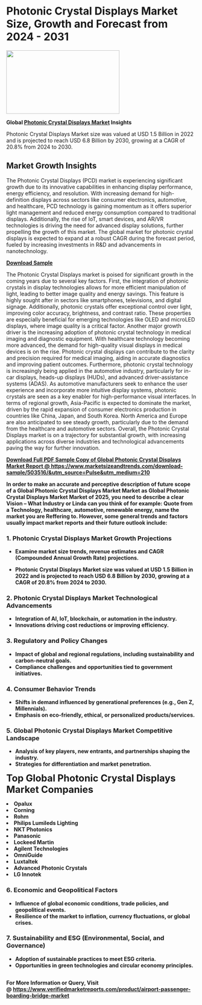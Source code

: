 <H1>Photonic Crystal Displays Market Size, Growth and Forecast from 2024 - 2031</H1><img class="aligncenter size-medium wp-image-584254" src="https://thirdeyenews.in/wp-content/uploads/2024/09/Global-Market-Research-300x168.jpeg" alt="" width="300" height="168" /><p><strong>Global&nbsp;<a href="https://www.marketsizeandtrends.com/download-sample/503516/&amp;utm_source=Pulse&amp;utm_medium=210">Photonic Crystal Displays Market</a> Insights</strong></p><p>Photonic Crystal Displays Market size was valued at USD 1.5 Billion in 2022 and is projected to reach USD 6.8 Billion by 2030, growing at a CAGR of 20.8% from 2024 to 2030.</p><p><h2>Market Growth Insights</h2> <p>The Photonic Crystal Displays (PCD) market is experiencing significant growth due to its innovative capabilities in enhancing display performance, energy efficiency, and resolution. With increasing demand for high-definition displays across sectors like consumer electronics, automotive, and healthcare, PCD technology is gaining momentum as it offers superior light management and reduced energy consumption compared to traditional displays. Additionally, the rise of IoT, smart devices, and AR/VR technologies is driving the need for advanced display solutions, further propelling the growth of this market. The global market for photonic crystal displays is expected to expand at a robust CAGR during the forecast period, fueled by increasing investments in R&D and advancements in nanotechnology.</p> <p><strong><a href="#">Download Sample</a></strong></p> <p>The Photonic Crystal Displays market is poised for significant growth in the coming years due to several key factors. First, the integration of photonic crystals in display technologies allows for more efficient manipulation of light, leading to better image quality and energy savings. This feature is highly sought after in sectors like smartphones, televisions, and digital signage. Additionally, photonic crystals offer exceptional control over light, improving color accuracy, brightness, and contrast ratio. These properties are especially beneficial for emerging technologies like OLED and microLED displays, where image quality is a critical factor. Another major growth driver is the increasing adoption of photonic crystal technology in medical imaging and diagnostic equipment. With healthcare technology becoming more advanced, the demand for high-quality visual displays in medical devices is on the rise. Photonic crystal displays can contribute to the clarity and precision required for medical imaging, aiding in accurate diagnostics and improving patient outcomes. Furthermore, photonic crystal technology is increasingly being applied in the automotive industry, particularly for in-car displays, heads-up displays (HUDs), and advanced driver-assistance systems (ADAS). As automotive manufacturers seek to enhance the user experience and incorporate more intuitive display systems, photonic crystals are seen as a key enabler for high-performance visual interfaces. In terms of regional growth, Asia-Pacific is expected to dominate the market, driven by the rapid expansion of consumer electronics production in countries like China, Japan, and South Korea. North America and Europe are also anticipated to see steady growth, particularly due to the demand from the healthcare and automotive sectors. Overall, the Photonic Crystal Displays market is on a trajectory for substantial growth, with increasing applications across diverse industries and technological advancements paving the way for further innovation.</p> <p><strong><a href="#"></p><p><span class=""><strong>Download Full PDF Sample Copy of Global Photonic Crystal Displays Market Report</strong> @ <a href="https://www.marketsizeandtrends.com/download-sample/503516/&amp;utm_source=Pulse&amp;utm_medium=210" target="_blank">https://www.marketsizeandtrends.com/download-sample/503516/&amp;utm_source=Pulse&amp;utm_medium=210</a></span></p><p>In order to make an accurate and perceptive description of future scope of a Global&nbsp;Photonic Crystal Displays Market Market as Global&nbsp;Photonic Crystal Displays Market Market of 2025, you need to describe a clear Vision &ndash; What Industry or Linda can you think of for example: Quote from a Technology, healthcare, automotive, renewable energy, name the market you are Reffering to. However, some general trends and factors usually impact market reports and their future outlook include:</p><h3>1.&nbsp;<strong>Photonic Crystal Displays Market Growth Projections</strong></h3><ul><li>Examine market size trends, revenue estimates and CAGR (Compounded Annual Growth Rate) projections.</li><li><p>Photonic Crystal Displays Market size was valued at USD 1.5 Billion in 2022 and is projected to reach USD 6.8 Billion by 2030, growing at a CAGR of 20.8% from 2024 to 2030.</p></li></ul><h3>2.&nbsp;<strong>Photonic Crystal Displays Market Technological Advancements</strong></h3><ul><li>Integration of AI, IoT, blockchain, or automation in the industry.</li><li>Innovations driving cost reductions or improving efficiency.</li></ul><h3>3.&nbsp;<strong>Regulatory and Policy Changes</strong></h3><ul><li>Impact of global and regional regulations, including sustainability and carbon-neutral goals.</li><li>Compliance challenges and opportunities tied to government initiatives.</li></ul><h3>4.&nbsp;<strong>Consumer Behavior Trends</strong></h3><ul><li>Shifts in demand influenced by generational preferences (e.g., Gen Z, Millennials).</li><li>Emphasis on eco-friendly, ethical, or personalized products/services.</li></ul><h3>5.&nbsp;<strong>Global Photonic Crystal Displays Market Competitive Landscape</strong></h3><ul><li>Analysis of key players, new entrants, and partnerships shaping the industry.</li><li>Strategies for differentiation and market penetration.</li></ul><p data-pm-slice="1 1 []"><span style="color: inherit; font-family: inherit; font-size: 25px;">Top Global Photonic Crystal Displays Market Companies</span></p><div class="" data-test-id=""><p><li>Opalux</li><li> Corning</li><li> Rohm</li><li> Philips Lumileds Lighting</li><li> NKT Photonics</li><li> Panasonic</li><li> Lockeed Martin</li><li> Agilent Technologies</li><li> OmniGuide</li><li> Luxtaltek</li><li> Advanced Photonic Crystals</li><li> LG Innotek</li></p></div><h3>6.&nbsp;<strong>Economic and Geopolitical Factors</strong></h3><ul><li>Influence of global economic conditions, trade policies, and geopolitical events.</li><li>Resilience of the market to inflation, currency fluctuations, or global crises.</li></ul><h3>7.&nbsp;<strong>Sustainability and ESG (Environmental, Social, and Governance)</strong></h3><ul><li>Adoption of sustainable practices to meet ESG criteria.</li><li>Opportunities in green technologies and circular economy principles.</li></ul><h2><strong style="font-size: 14px;">For More Information or Query, Visit @&nbsp;</strong><a style="background-color: #ffffff; font-size: 14px;" href="https://www.marketsizeandtrends.com/report/photonic-crystal-displays-market/" target="_blank">https://www.verifiedmarketreports.com/product/airport-passenger-boarding-bridge-market</a></h2>
